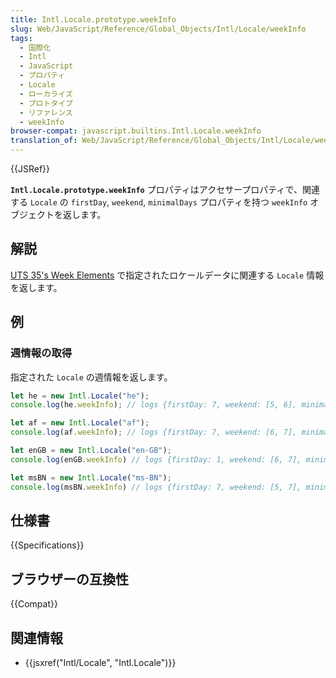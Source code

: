 ```yaml
---
title: Intl.Locale.prototype.weekInfo
slug: Web/JavaScript/Reference/Global_Objects/Intl/Locale/weekInfo
tags:
  - 国際化
  - Intl
  - JavaScript
  - プロパティ
  - Locale
  - ローカライズ
  - プロトタイプ
  - リファレンス
  - weekInfo
browser-compat: javascript.builtins.Intl.Locale.weekInfo
translation_of: Web/JavaScript/Reference/Global_Objects/Intl/Locale/weekInfo
---
```

{{JSRef}}

**`Intl.Locale.prototype.weekInfo`** プロパティはアクセサープロパティで、関連する `Locale` の `firstDay`, `weekend`, `minimalDays` プロパティを持つ `weekInfo` オブジェクトを返します。

## 解説

[UTS 35's Week Elements](https://www.unicode.org/reports/tr35/tr35-dates.html#Date_Patterns_Week_Elements) で指定されたロケールデータに関連する `Locale` 情報を返します。

## 例

### 週情報の取得

指定された `Locale` の週情報を返します。

```js
let he = new Intl.Locale("he");
console.log(he.weekInfo); // logs {firstDay: 7, weekend: [5, 6], minimalDays: 1}

let af = new Intl.Locale("af");
console.log(af.weekInfo); // logs {firstDay: 7, weekend: [6, 7], minimalDays: 1}

let enGB = new Intl.Locale("en-GB");
console.log(enGB.weekInfo) // logs {firstDay: 1, weekend: [6, 7], minimalDays: 4}

let msBN = new Intl.Locale("ms-BN");
console.log(msBN.weekInfo) // logs {firstDay: 7, weekend: [5, 7], minimalDays: 1}  // ブルネイでは週末は金曜日と日曜日ですが、土曜日ではありません
```

## 仕様書

{{Specifications}}

## ブラウザーの互換性

{{Compat}}

## 関連情報

- {{jsxref("Intl/Locale", "Intl.Locale")}}
